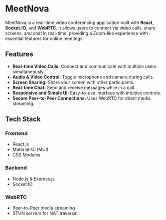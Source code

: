 # MeetNova

MeetNova is a real-time video conferencing application built with **React**, **Socket.IO**, and **WebRTC**. It allows users to connect via video calls, share screens, and chat in real-time, providing a Zoom-like experience with essential features for online meetings.

## Features

- **Real-time Video Calls:** Connect and communicate with multiple users simultaneously.  
- **Audio & Video Control:** Toggle microphone and camera during calls.  
- **Screen Sharing:** Share your screen with other participants.  
- **Real-time Chat:** Send and receive messages while in a call.  
- **Responsive and Simple UI:** Easy-to-use interface with intuitive controls.  
- **Secure Peer-to-Peer Connections:** Uses WebRTC for direct media streaming.  

## Tech Stack

### Frontend
- React.js  
- Material-UI (MUI)  
- CSS Modules  

### Backend
- Node.js & Express.js  
- Socket.IO  

### WebRTC
- Peer-to-Peer media streaming  
- STUN servers for NAT traversal  
